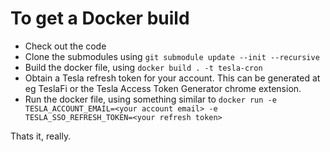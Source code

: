 # To get a Docker build

* Check out the code
* Clone the submodules using `git submodule update --init --recursive`
* Build the docker file, using `docker build . -t tesla-cron`
* Obtain a Tesla refresh token for your account. This can be generated at eg TeslaFi or the Tesla Access Token Generator chrome extension.
* Run the docker file, using something similar to `docker run -e TESLA_ACCOUNT_EMAIL=<your account email> -e TESLA_SSO_REFRESH_TOKEN=<your refresh token>`

Thats it, really.
